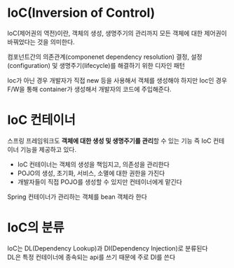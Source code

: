 # IoC(Inversion of Control)
IoC(제어권의 역전)이란, 객체의 생성, 생명주기의 관리까지 모든 객체에 대한 제어권이 바꿔었다는 것을 의미한다.

컴포넌트간의 의존관계(componenet dependency resolution) 결정, 설정(configuration) 및 생명주기(lifecycle)를 해결하기 위한 디자인 패턴

Ioc가 아닌 경우 개발자가 직접 new 등을 사용해서 객체를 생성해야 하지만 Ioc인 경우 F/W을 통해 container가 생성해서 개발자의 코드에 주입해준다.

# IoC 컨테이너
스프링 프레임워크도 **객체에 대한 생성 및 생명주기를 관리**할 수 있는 기능 즉 IoC 컨테이너 기능을 제공하고 있다.

* IoC 컨테이너는 객체의 생성을 책임지고, 의존성을 관리한다
* POJO의 생성, 초기화, 서비스, 소멸에 대한 권한을 가진다
* 개발자들이 직접 POJO를 생성할 수 있지만 컨테이너에게 맡긴다

Spring 컨테이너가 관리하는 객체를 bean 객체라 한다
# IoC의 분류
IoC는 DL(Dependency Lookup)과 DI(Dependency Injection)로 분류된다  
DL은 특정 컨테이너에 종속되는 api를 쓰기 때문에 주로 DI를 쓴다
